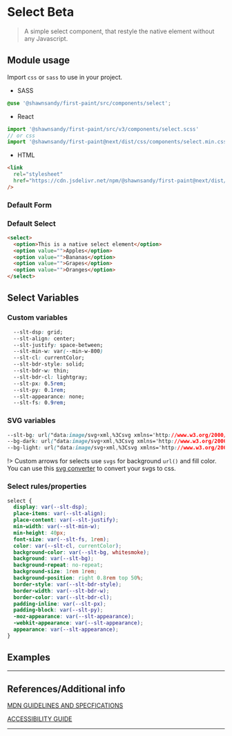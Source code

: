 # Select <span role="note" style="--note: var(--beta)">Beta</span>

> A simple select component, that restyle the native element without any Javascript.

## Module usage

Import `css` or `sass` to use in your project.

- SASS

```scss
@use '@shawnsandy/first-paint/src/components/select';
```

- React

```jsx
import '@shawnsandy/first-paint/src/v3/components/select.scss'
// or css
import '@shawnsandy/first-paint@next/dist/css/components/select.min.css'
```

- HTML

```html
<link
  rel="stylesheet"
  href="https://cdn.jsdelivr.net/npm/@shawnsandy/first-paint@next/dist/css/components/select.min.css"
/>
```

### Default Form

### Default Select

```html preview
<select>
  <option>This is a native select element</option>
  <option value="">Apples</option>
  <option value="">Bananas</option>
  <option value="">Grapes</option>
  <option value="">Oranges</option>
</select>
```

## Select Variables

### Custom variables

```css
  --slt-dsp: grid;
  --slt-align: center;
  --slt-justify: space-between;
  --slt-min-w: var(--min-w-800)
  --slt-cl: currentColor;
  --slt-bdr-style: solid;
  --slt-bdr-w: thin;
  --slt-bdr-cl: lightgray;
  --slt-px: 0.5rem;
  --slt-py: 0.1rem;
  --slt-appearance: none;
  --slt-fs: 0.9rem;

```

### SVG variables

```css
--slt-bg: url("data:image/svg+xml,%3Csvg xmlns='http://www.w3.org/2000/svg' width='24' height='24' viewBox='0 0 24 24'%3E%3Ctitle%3Eic_keyboard_arrow_down_24px%3C/title%3E%3Cg fill='%23000000'%3E%3Cpath d='M7.41 7.84L12 12.42l4.59-4.58L18 9.25l-6 6-6-6z'%3E%3C/path%3E%3C/g%3E%3C/svg%3E");
--bg-dark: url("data:image/svg+xml,%3Csvg xmlns='http://www.w3.org/2000/svg' width='24' height='24' viewBox='0 0 24 24'%3E%3Ctitle%3Eic_keyboard_arrow_down_24px%3C/title%3E%3Cg fill='%23696969'%3E%3Cpath d='M7.41 7.84L12 12.42l4.59-4.58L18 9.25l-6 6-6-6z'%3E%3C/path%3E%3C/g%3E%3C/svg%3E");
--bg-light: url("data:image/svg+xml,%3Csvg xmlns='http://www.w3.org/2000/svg' width='24' height='24' viewBox='0 0 24 24'%3E%3Ctitle%3Eic_keyboard_arrow_down_24px%3C/title%3E%3Cg fill='%23f1f1f1'%3E%3Cpath d='M7.41 7.84L12 12.42l4.59-4.58L18 9.25l-6 6-6-6z'%3E%3C/path%3E%3C/g%3E%3C/svg%3E");
```

!> Custom arrows for selects use `svgs` for background `url()` and fill color. You can use this [svg converter](https://www.svgbackgrounds.com/tools/svg-to-css/) to convert your svgs to css.

### Select rules/properties

```css
select {
  display: var(--slt-dsp);
  place-items: var(--slt-align);
  place-content: var(--slt-justify);
  min-width: var(--slt-min-w);
  min-height: 40px;
  font-size: var(--slt-fs, 1rem);
  color: var(--slt-cl, currentColor);
  background-color: var(--slt-bg, whitesmoke);
  background: var(--slt-bg);
  background-repeat: no-repeat;
  background-size: 1rem 1rem;
  background-position: right 0.8rem top 50%;
  border-style: var(--slt-bdr-style);
  border-width: var(--slt-bdr-w);
  border-color: var(--slt-bdr-cl);
  padding-inline: var(--slt-px);
  padding-block: var(--slt-py);
  -moz-appearance: var(--slt-appearance);
  -webkit-appearance: var(--slt-appearance);
  appearance: var(--slt-appearance);
}
```

## Examples

---

## References/Additional info

[MDN GUIDELINES AND SPECFICATIONS](https://developer.mozilla.org/en-US/docs/Web/HTML/Element/select#technical_summary ':target="_blank"')

[ACCESSIBILITY GUIDE]()

---
